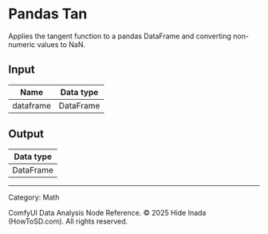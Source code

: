 # Pandas Tan
Applies the tangent function to a pandas DataFrame and converting non-numeric values to NaN.

## Input
| Name | Data type |
|---|---|
| dataframe | DataFrame |

## Output
| Data type |
|---|
| DataFrame |

<HR>
Category: Math

ComfyUI Data Analysis Node Reference. © 2025 Hide Inada (HowToSD.com). All rights reserved.

